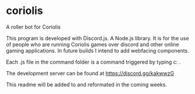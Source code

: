 # coriolis
A roller bot for Coriolis

This program is developed with Discord.js. A Node.js library. It is for the use of people who are running Coriolis games over discord and other online gaming applications.
In future builds I intend to add webfacing components. 

Each .js file in the command folder is a command triggered by typing c:<command> <arg>. 

The development server can be found at https://discord.gg/kakwwzG

This readme will be added to and reformated in the coming weeks.
